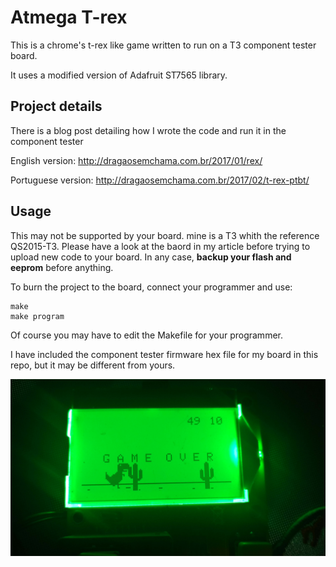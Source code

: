 # Atmega T-rex
This is a chrome's t-rex like game written to run on a T3 component tester board.

It uses a modified version of Adafruit ST7565 library.

## Project details
There is a blog post detailing how I wrote the code and run it in the component tester

English version: http://dragaosemchama.com.br/2017/01/rex/

Portuguese version: http://dragaosemchama.com.br/2017/02/t-rex-ptbt/

## Usage

This may not be supported by your board. mine is a T3 whith the reference QS2015-T3. Please have a look at the baord in my article before trying to upload new code to your board. In any case, **backup your flash and eeprom** before anything.

To burn the project to the board, connect your programmer and use:
```
make
make program
```
Of course you may have to edit the Makefile for your programmer.

I have included the component tester firmware hex file for my board in this repo, but it may be different from yours.

![alt tag](photo.jpg)

